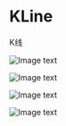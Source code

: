 # KLine
K线 

![Image text](Image/Snip20190718_3.png)

![Image text](Image/Snip20190718_4.png)

![Image text](Image/Snip20190718_3.png)

![Image text](Image/Snip20190718_3.png)
